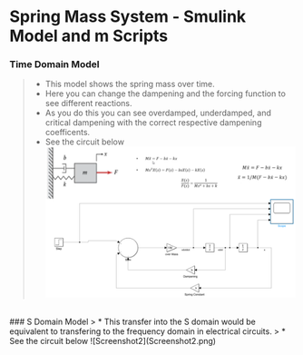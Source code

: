 # Spring Mass System -  Smulink Model and m Scripts  

### Time Domain Model
> * This model shows the spring mass over time. 
> * Here you can change the dampening and the forcing function to see different reactions. 
> * As you do this you can see overdamped, underdamped, and critical dampening with the correct respective dampening coefficents. 
> * See the circuit below
![Screenshot](Screenshot.png)
<br>
### S Domain Model 
> * This transfer into the S domain would be equivalent to transfering to the frequency domain in electrical circuits. 
> * See the circuit below
![Screenshot2](Screenshot2.png)
